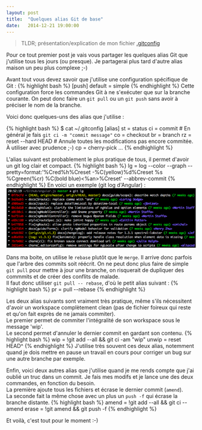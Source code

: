 ```yaml
---
layout: post
title:  "Quelques alias Git de base"
date:   2014-12-21 19:00:00
---
```


> TLDR; présentation/explication de mon fichier [.gitconfig](https://gist.github.com/roparz/de0e662fb980bdd8284e)

Pour ce tout premier post je vais vous partager les quelques alias Git que j'utilise
tous les jours (ou presque). Je partagerai plus tard d'autre alias maison un peu plus
complexe ;-)

Avant tout vous devez savoir que j'utilise une configuration spécifique de Git<!--break--> :
{% highlight bash %}
[push]
  default = simple
{% endhighlight %}
Cette configuration force les commandes Git à ne s'exécuter que sur la branche
courante. On peut donc faire un `git pull` ou un `git push` sans avoir à préciser
le nom de la branche.

Voici donc quelques-uns des alias que j'utilise :

{% highlight bash %}
$ cat ~/.gitconfig
[alias]
  st = status
  ci = commit # En général je fais `git ci -m "commit message"`
  co = checkout
  br = branch
  rz = reset --hard HEAD # Annule toutes les modifications pas encore commitée. À utiliser avec prudence ;-)
  cp = cherry-pick
  ...
{% endhighlight %}

L'alias suivant est probablement le plus pratique de tous, il permet d'avoir un git log clair et compact.
{% highlight bash %}
lg = log --color --graph --pretty=format:'%Cred%h%Creset -%C(yellow)%d%Creset %s %Cgreen(%cr) %C(bold blue)<%an>%Creset' --abbrev-commit
{% endhighlight %}
En voici un exemple (git log d'Angular) :
![git log exemple](/assets/git-log.png)

Dans ma boite, on utilise le `rebase` plutôt que le `merge`. Il arrive donc parfois
que l'arbre des commits soit réécrit. On ne peut donc plus faire de simple `git pull`
pour mettre à jour une branche, on risquerait de dupliquer des commmits et de créer
des conflits de malade.<br/>
Il faut donc utiliser `git pull -- rebase`, d'où le petit alias suivant :
{% highlight bash %}
pr = pull --rebase
{% endhighlight %}

Les deux alias suivants sont vraiment très pratique, même s'ils nécessitent d'avoir
un workspace complètement clean (pas de fichier foireux qui reste et qu'on fait
exprès de ne jamais commiter).<br/>
Le premier permet de commiter l'intégralité de son workspace sous le message 'wip'.<br/>
Le second permet d'annuler le dernier commit en gardant son contenu.
{% highlight bash %}
wip = !git add --all && git ci -am "wip"
unwip = reset HEAD^
{% endhighlight %}
J'utilise très souvent ces deux alias, notemment quand je dois mettre en pause
un travail en cours pour corriger un bug sur une autre branche par exemple.

Enfin, voici deux autres alias que j'utilise quand je me rends compte que j'ai
oublié un truc dans un commit. Je fais mes modifs et je lance une des deux commandes,
en fonction du besoin.<br/>
La première ajoute tous les fichiers et écrase le dernier commit (`amend`).<br/>
La seconde fait la même chose avec un plus un `push -f` qui écrase la branche distante.
{% highlight bash %}
amend = !git add --all && git ci --amend
erase = !git amend && git push -f
{% endhighlight %}

Et voilà, c'est tout pour le moment :-)
